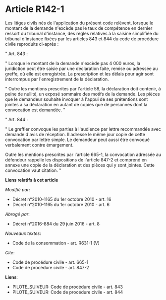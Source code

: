 # Article R142-1

Les litiges civils nés de l'application du présent code relèvent, lorsque le montant de la demande n'excède pas le taux de
compétence en dernier ressort du tribunal d'instance, des règles relatives à la saisine simplifiée du tribunal d'instance
fixées par les articles 843 et 844 du code de procédure civile reproduits ci-après : 

" Art. 843 : 

" Lorsque le montant de la demande n'excède pas 4 000 euros, la juridiction peut être saisie par une déclaration faite,
remise ou adressée au greffe, où elle est enregistrée. La prescription et les délais pour agir sont interrompus par
l'enregistrement de la déclaration. 

" Outre les mentions prescrites par l'article 58, la déclaration doit contenir, à peine de nullité, un exposé sommaire des
motifs de la demande. Les pièces que le demandeur souhaite invoquer à l'appui de ses prétentions sont jointes à sa
déclaration en autant de copies que de personnes dont la convocation est demandée. " 

" Art. 844 : 

" Le greffier convoque les parties à l'audience par lettre recommandée avec demande d'avis de réception. Il adresse le même
jour copie de cette convocation par lettre simple. Le demandeur peut aussi être convoqué verbalement contre émargement. 

Outre les mentions prescrites par l'article 665-1, la convocation adressée au défendeur rappelle les dispositions de
l'article 847-2 et comprend en annexe une copie de la déclaration et des pièces qui y sont jointes. Cette convocation vaut
citation. "

**Liens relatifs à cet article**

_Modifié par_:

  - Décret n°2010-1165 du 1er octobre 2010 - art. 16
  - Décret n°2010-1165 du 1er octobre 2010 - art. 6

_Abrogé par_:

  - Décret n°2016-884 du 29 juin 2016 - art. 8

_Nouveaux textes_:

  - Code de la consommation - art. R631-1 (V)

_Cite_:

  - Code de procédure civile - art. 665-1
  - Code de procédure civile - art. 847-2

**Liens**:

  - PILOTE_SUIVEUR: Code de procédure civile - art. 843
  - PILOTE_SUIVEUR: Code de procédure civile - art. 844
